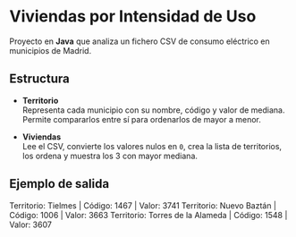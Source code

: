 # Viviendas por Intensidad de Uso

Proyecto en **Java** que analiza un fichero CSV de consumo eléctrico en municipios de Madrid.

## Estructura

- **Territorio**  
  Representa cada municipio con su nombre, código y valor de mediana.  
  Permite compararlos entre sí para ordenarlos de mayor a menor.

- **Viviendas**  
  Lee el CSV, convierte los valores nulos en `0`, crea la lista de territorios, los ordena y muestra los 3 con mayor mediana.

## Ejemplo de salida
Territorio: Tielmes | Código: 1467 | Valor: 3741
Territorio: Nuevo Baztán | Código: 1006 | Valor: 3663
Territorio: Torres de la Alameda | Código: 1548 | Valor: 3607

